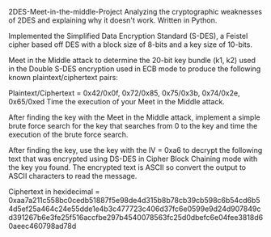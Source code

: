 2DES-Meet-in-the-middle-Project
Analyzing the cryptographic weaknesses of 2DES and explaining why it doesn't work. Written in Python.

Implemented the Simplified Data Encryption Standard (S-DES), a Feistel cipher based off DES with a block size of 8-bits and a key size of 10-bits.

Meet in the Middle attack to determine the 20-bit key bundle (k1, k2) used in the Double S-DES encryption used in ECB mode to produce the following known plaintext/ciphertext pairs:


Plaintext/Ciphertext = 0x42/0x0f, 0x72/0x85, 0x75/0x3b, 0x74/0x2e, 0x65/0xed
Time the execution of your Meet in the Middle attack.


After finding the key with the Meet in the Middle attack, implement a simple brute force search for the key that searches from 0 to the key and time the execution of the brute force search.


After finding the key, use the key with the IV = 0xa6 to decrypt the following text that was encrypted using DS-DES in Cipher Block Chaining mode with the key you found. The encrypted text is ASCII so convert the output to ASCII characters to read the message.


Ciphertext in hexidecimal = 0xaa7a211c558bc0cedb51887f5e98de4d315b8b78cb39cb598c6b54cd6b54d5ef25a464c24e55dde1e4b3c477723c406d37fc6e0599e9d24d907849cd391267b6e3fe25f516accfbe297b4540078563fc25d0dbefc6e04fee3818d60aeec460798ad78d
